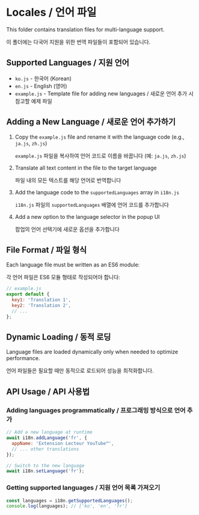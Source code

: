 # Locales / 언어 파일

This folder contains translation files for multi-language support.

이 폴더에는 다국어 지원을 위한 번역 파일들이 포함되어 있습니다.

## Supported Languages / 지원 언어

- `ko.js` - 한국어 (Korean)
- `en.js` - English (영어)
- `example.js` - Template file for adding new languages / 새로운 언어 추가 시 참고할 예제 파일

## Adding a New Language / 새로운 언어 추가하기

1. Copy the `example.js` file and rename it with the language code (e.g., `ja.js`, `zh.js`)
   
   `example.js` 파일을 복사하여 언어 코드로 이름을 바꿉니다 (예: `ja.js`, `zh.js`)

2. Translate all text content in the file to the target language
   
   파일 내의 모든 텍스트를 해당 언어로 번역합니다

3. Add the language code to the `supportedLanguages` array in `i18n.js`
   
   `i18n.js` 파일의 `supportedLanguages` 배열에 언어 코드를 추가합니다

4. Add a new option to the language selector in the popup UI
   
   팝업의 언어 선택기에 새로운 옵션을 추가합니다

## File Format / 파일 형식

Each language file must be written as an ES6 module:

각 언어 파일은 ES6 모듈 형태로 작성되어야 합니다:

```javascript
// example.js
export default {
  key1: 'Translation 1',
  key2: 'Translation 2',
  // ...
};
```

## Dynamic Loading / 동적 로딩

Language files are loaded dynamically only when needed to optimize performance.

언어 파일들은 필요할 때만 동적으로 로드되어 성능을 최적화합니다.

## API Usage / API 사용법

### Adding languages programmatically / 프로그래밍 방식으로 언어 추가

```javascript
// Add a new language at runtime
await i18n.addLanguage('fr', {
  appName: 'Extension Lecteur YouTube™',
  // ... other translations
});

// Switch to the new language
await i18n.setLanguage('fr');
```

### Getting supported languages / 지원 언어 목록 가져오기

```javascript
const languages = i18n.getSupportedLanguages();
console.log(languages); // ['ko', 'en', 'fr']
```